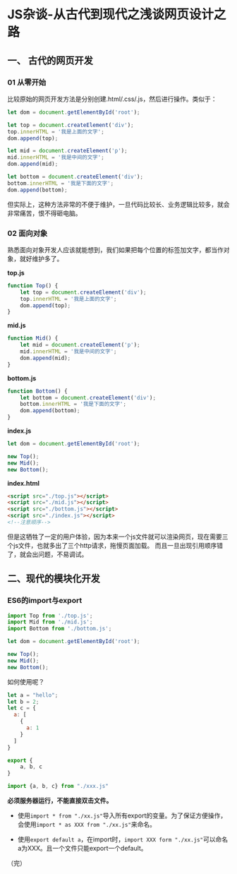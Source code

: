 # JS杂谈-从古代到现代之浅谈网页设计之路

## 一、 古代的网页开发

### 01 从零开始
比较原始的网页开发方法是分别创建.html/.css/.js，然后进行操作。<!--more-->类似于：

```javascript
let dom = document.getElementById('root');

let top = document.createElement('div');
top.innerHTML = '我是上面的文字';
dom.append(top);

let mid = document.createElement('p');
mid.innerHTML = '我是中间的文字';
dom.append(mid);

let bottom = document.createElement('div');
bottom.innerHTML = '我是下面的文字';
dom.append(bottom);
```

但实际上，这种方法非常的不便于维护，一旦代码比较长、业务逻辑比较多，就会非常痛苦，恨不得砸电脑。

### 02 面向对象

熟悉面向对象开发人应该就能想到，我们如果把每个位置的标签加文字，都当作对象，就好维护多了。

**top.js**
```javascript
function Top() {
    let top = document.createElement('div');
    top.innerHTML = '我是上面的文字';
    dom.append(top);
}
```

**mid.js**
```javascript
function Mid() {
    let mid = document.createElement('p');
    mid.innerHTML = '我是中间的文字';
    dom.append(mid);
}
```

**bottom.js**
```javascript
function Bottom() {
    let bottom = document.createElement('div');
    bottom.innerHTML = '我是下面的文字';
    dom.append(bottom);
}
```

**index.js**
```javascript
let dom = document.getElementById('root');

new Top();
new Mid();
new Bottom();
```

**index.html**
```html
<script src="./top.js"></script>
<script src="./mid.js"></script>
<script src="./bottom.js"></script>
<script src="./index.js"></script>
<!--注意顺序-->
```

但是这牺牲了一定的用户体验，因为本来一个js文件就可以渲染网页，现在需要三个js文件，也就多出了三个http请求，拖慢页面加载。 
而且一旦出现引用顺序错了，就会出问题，不易调试。

## 二、现代的模块化开发

### ES6的import与export

```javascript
import Top from './top.js';
import Mid from './mid.js';
import Bottom from './bottom.js';

let dom = document.getElementById('root');

new Top();
new Mid();
new Bottom();
```

如何使用呢？

```javascript
let a = "hello";
let b = 2;
let c = {
  a: [
    {
      a: 1
    }
  ]
}

export {
	a, b, c
}
```

```javascript
import {a, b, c} from "./xxx.js"
```

**必须服务器运行，不能直接双击文件。**

+ 使用`import * from "./xx.js"`导入所有export的变量。为了保证方便操作，会使用`import * as XXX from "./xx.js"`来命名。

+ 使用`export default a`，在import时，`import XXX form "./xx.js"`可以命名a为XXX。且一个文件只能export一个default。

（完）